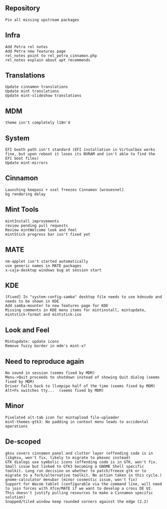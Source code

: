 Repository
----------
	Pin all missing upstream packages
	
Infra	
-----
	Add Petra rel notes
	Add Petra new features page
	rel_notes point to rel_petra_cinnamon.php
	rel_notes explain about apt recommends

Translations
------------
	Update cinnamon translations
	Update mint translations
	Update mint-slideshow translations
	
MDM
---		
	theme isn't completely l10n'd
	
System
------		
	EFI booth path isn't standard (EFI installation in Virtualbox works fine, but upon reboot it loses its NVRAM and isn't able to find the EFI boot files)
	Update mint-mirrors	
	
Cinnamon
--------
	Launching keepass + xsel freezes Cinnamon [wrouesnel]	
	bg rendering delay

Mint Tools
----------
	mintInstall improvements
	review pending pull requests
	Review mintWelcome look and feel
	mintStick progress bar isn't fixed yet
	
MATE
----
	nm-applet isn't started automatically
	use generic names in MATE packages
	x-caja-desktop windows bug at session start

KDE
---
	[Fixed] In "system-config-samba" desktop file needs to use kdesudo and needs to be shown in KDE
	Add samba-mounter to new features page for KDE
	Missing comments in KDE menu items for mintinstall, mintupdate, mintstick-format and mintstick-iso

Look and Feel
-------------	
	Mintupdate: update icons
	Remove fuzzy border in mdm's mint-x?


Need to reproduce again
-----------------------
	No sound in session (seems fixed by MDM)
	Menu->Quit proceeds to shutdown instead of showing Quit dialog (seems fixed by MDM)
	Driver falls back to llvmpipe half of the time (seems fixed by MDM)
	Alt+Fx switches tty...	(seems fixed by MDM)	

Minor
-----
	Pixelated alt-tab icon for mintupload file-uploader
	mint-themes-gtk3: No padding in context menu leads to accidental operations

De-scoped
---------	
	gksu covers cinnamon panel and clutter layer (offending code is in libgksu, won't fix, likely to migrate to pkexec instead)
	GTK dialogs use symbolic icons (offending code is in GTK, won't fix. Small issue but linked to GTK3 becoming a GNOME Shell specific toolkit. Long run decision on whether to patch/freeze gtk or to migrate to a fork/alternative toolkit. No action taken in this cycle.)
	gnome-calculator menubar (minor cosmestic issue, won't fix)
	Support for Wacom tablet (configurable via the command line, will need to join forces with Xfce/MATE if we want to develop a cross DE UI. This doesn't justify pulling resources to make a Cinnamon specific solution)
	Snapped/tiled window keep rounded corners against the edge (2.2)
